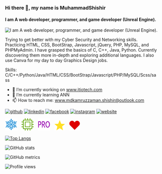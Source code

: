 ### Hi there 👋, my name is MuhammadShishir
#### I am A web developer, programmer, and game developer (Unreal Engine).
![I am A web developer, programmer, and game developer (Unreal Engine).](https://MuhammadShishir.github.io/banner.png)

Trying to get better with my Cyber Security and Networking skills. Practicing HTML, CSS, BootStrap, Javascript, jQuery, PHP, MySQL, and PHPMyAdmin. I have grasped the basics of C, C++, Java, Python. Currently discovering them more in-depth and exploring additional languages. I also use Canva for my day to day Graphics Design jobs.

Skills: C/C++/Python/Java/HTML/CSS/BootStrap/Javascript/PHP/MySQL/Scss/sass

- 🔭 I’m currently working on www.itiotech.com 
- 🌱 I’m currently learning ANN 
- 📫 How to reach me: www.mdkamruzzaman.shishir@outlook.com 


[<img src='https://cdn.jsdelivr.net/npm/simple-icons@3.0.1/icons/github.svg' alt='github' height='40'>](https://github.com/https://github.com/MuhammadShishir/)  [<img src='https://cdn.jsdelivr.net/npm/simple-icons@3.0.1/icons/linkedin.svg' alt='linkedin' height='40'>](https://www.linkedin.com/in/https://www.linkedin.com/in/md-kamruzzaman-shishir-b91b08164//)  [<img src='https://cdn.jsdelivr.net/npm/simple-icons@3.0.1/icons/facebook.svg' alt='facebook' height='40'>](https://www.facebook.com/https://www.facebook.com/muhammad.shishir.75)  [<img src='https://cdn.jsdelivr.net/npm/simple-icons@3.0.1/icons/instagram.svg' alt='instagram' height='40'>](https://www.instagram.com/https://www.instagram.com/m.k.shishir//)  [<img src='https://cdn.jsdelivr.net/npm/simple-icons@3.0.1/icons/icloud.svg' alt='website' height='40'>](www.itiotech.com)  

<a href='https://archiveprogram.github.com/'><img src='https://raw.githubusercontent.com/acervenky/animated-github-badges/master/assets/acbadge.gif' width='40' height='40'></a> <a href='https://docs.github.com/en/developers'><img src='https://raw.githubusercontent.com/acervenky/animated-github-badges/master/assets/devbadge.gif' width='40' height='40'></a> <a href='https://github.com/pricing'><img src='https://raw.githubusercontent.com/acervenky/animated-github-badges/master/assets/pro.gif' width='40' height='40'></a> <a href='https://stars.github.com/'><img src='https://raw.githubusercontent.com/acervenky/animated-github-badges/master/assets/starbadge.gif' width='35' height='35'></a> <a href='https://docs.github.com/en/github/supporting-the-open-source-community-with-github-sponsors'><img src='https://raw.githubusercontent.com/acervenky/animated-github-badges/master/assets/sponsorbadge.gif' width='35' height='35'></a> 

[![Top Langs](https://github-readme-stats.vercel.app/api/top-langs/?username=https://github.com/MuhammadShishir/)](https://github.com/anuraghazra/github-readme-stats)

![GitHub stats](https://github-readme-stats.vercel.app/api?username=https://github.com/MuhammadShishir/&show_icons=true)  

![GitHub metrics](https://metrics.lecoq.io/https://github.com/MuhammadShishir/)  

![Profile views](https://gpvc.arturio.dev/https://github.com/MuhammadShishir/)  

<!--
**MuhammadShishir/MuhammadShishir** is a ✨ _special_ ✨ repository because its `README.md` (this file) appears on your GitHub profile.

Here are some ideas to get you started:

- 🔭 I’m currently working on ...
- 🌱 I’m currently learning ...
- 👯 I’m looking to collaborate on ...
- 🤔 I’m looking for help with ...
- 💬 Ask me about ...
- 📫 How to reach me: ...
- 😄 Pronouns: ...
- ⚡ Fun fact: ...
-->
